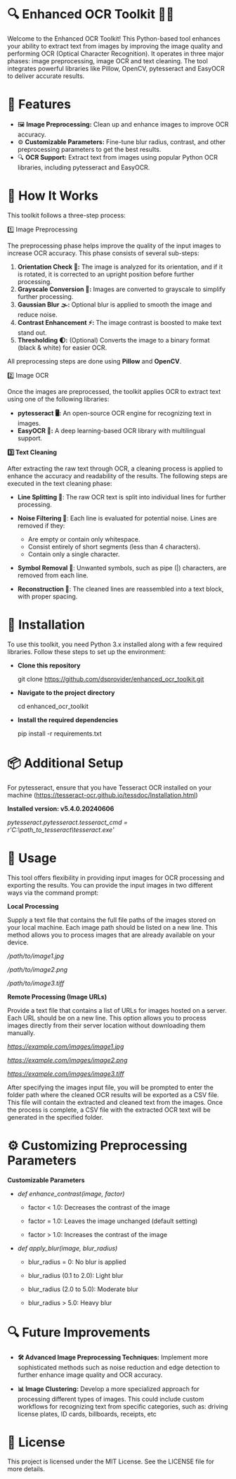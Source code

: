 # 🔍 Enhanced OCR Toolkit 📄✨

Welcome to the Enhanced OCR Toolkit! This Python-based tool enhances your ability to extract text from images by improving the image quality and performing OCR (Optical Character Recognition). It operates in three major phases: image preprocessing, image OCR and text cleaning. The tool integrates powerful libraries like Pillow, OpenCV, pytesseract and EasyOCR to deliver accurate results.


# 📜 Features

* 🖼️ **Image Preprocessing:** Clean up and enhance images to improve OCR accuracy.
* ⚙️ **Customizable Parameters:** Fine-tune blur radius, contrast, and other preprocessing parameters to get the best results.
* 🔍 **OCR Support:** Extract text from images using popular Python OCR libraries, including pytesseract and EasyOCR.


# 🚀 How It Works

This toolkit follows a three-step process:

1️⃣ Image Preprocessing

The preprocessing phase helps improve the quality of the input images to increase OCR accuracy. This phase consists of several sub-steps:

1. **Orientation Check 🔄:** The image is analyzed for its orientation, and if it is rotated, it is corrected to an upright position before further processing.
2. **Grayscale Conversion 🎨:** Images are converted to grayscale to simplify further processing.
3. **Gaussian Blur 🌫️:** Optional blur is applied to smooth the image and reduce noise.
4. **Contrast Enhancement ⚡:** The image contrast is boosted to make text stand out.
5. **Thresholding 🌓:** (Optional) Converts the image to a binary format (black & white) for easier OCR.

All preprocessing steps are done using **Pillow** and **OpenCV**.

2️⃣ Image OCR

Once the images are preprocessed, the toolkit applies OCR to extract text using one of the following libraries:

* **pytesseract 🖥️:** An open-source OCR engine for recognizing text in images.
* **EasyOCR 🤖:** A deep learning-based OCR library with multilingual support.

**3️⃣ Text Cleaning**

After extracting the raw text through OCR, a cleaning process is applied to enhance the accuracy and readability of the results. The following steps are executed in the text cleaning phase:

* **Line Splitting 📝**: The raw OCR text is split into individual lines for further processing.
* **Noise Filtering 🚫**: Each line is evaluated for potential noise. Lines are removed if they:
  - Are empty or contain only whitespace.
  - Consist entirely of short segments (less than 4 characters).
  - Contain only a single character.

* **Symbol Removal 🔧**: Unwanted symbols, such as pipe (|) characters, are removed from each line.
* **Reconstruction 🔄**: The cleaned lines are reassembled into a text block, with proper spacing.


# 🔧 Installation

To use this toolkit, you need Python 3.x installed along with a few required libraries. Follow these steps to set up the environment:

- **Clone this repository**
  
    git clone https://github.com/dsprovider/enhanced_ocr_toolkit.git

- **Navigate to the project directory**

    cd enhanced_ocr_toolkit

- **Install the required dependencies**
  
    pip install -r requirements.txt


# 📦 Additional Setup

For pytesseract, ensure that you have Tesseract OCR installed on your machine (https://tesseract-ocr.github.io/tessdoc/Installation.html)

**Installed version: v5.4.0.20240606**

*pytesseract.pytesseract.tesseract_cmd = r'C:\path_to_tesseract\tesseract.exe'*


# 📂 Usage

This tool offers flexibility in providing input images for OCR processing and exporting the results. You can provide the input images in two different ways via the command prompt:

**Local Processing**

Supply a text file that contains the full file paths of the images stored on your local machine. Each image path should be listed on a new line. This method allows you to process images that are already available on your device.

*/path/to/image1.jpg*

*/path/to/image2.png*

*/path/to/image3.tiff*


**Remote Processing (Image URLs)**

Provide a text file that contains a list of URLs for images hosted on a server. Each URL should be on a new line. This option allows you to process images directly from their server location without downloading them manually.

*https://example.com/images/image1.jpg*

*https://example.com/images/image2.png*

*https://example.com/images/image3.tiff*

After specifying the images input file, you will be prompted to enter the folder path where the cleaned OCR results will be exported as a CSV file. This file will contain the extracted and cleaned text from the images. Once the process is complete, a CSV file with the extracted OCR text will be generated in the specified folder.


# ⚙️ Customizing Preprocessing Parameters

**Customizable Parameters**

* *def enhance_contrast(image, factor)*

    - factor < 1.0: Decreases the contrast of the image
 
    - factor = 1.0: Leaves the image unchanged (default setting)
 
    - factor > 1.0: Increases the contrast of the image

* *def apply_blur(image, blur_radius)*

    - blur_radius = 0: No blur is applied
      
    - blur_radius (0.1 to 2.0): Light blur
      
    - blur_radius (2.0 to 5.0): Moderate blur
      
    - blur_radius > 5.0: Heavy blur


# 🔍 Future Improvements

* **🛠️ Advanced Image Preprocessing Techniques:** Implement more sophisticated methods such as noise reduction and edge detection to further enhance image quality and OCR accuracy.

* **📊 Image Clustering:** Develop a more specialized approach for processing different types of images. This could include custom workflows for recognizing text from specific categories, such as: driving license plates, ID cards, billboards, receipts, etc


# 📄 License

This project is licensed under the MIT License. See the LICENSE file for more details.


